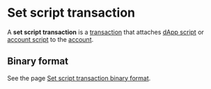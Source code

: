# Set script transaction

A **set script transaction** is a [transaction](/en/blockchain/transaction) that attaches [dApp script](/en/ride/script/script-types/dapp-script) or [account script](/en/ride/script/script-types/account-script) to the [account](/en/blockchain/account).

## Binary format

See the page [Set script transaction binary format](/en/blockchain/binary-format/transaction-binary-format/set-script-transaction-binary-format).
